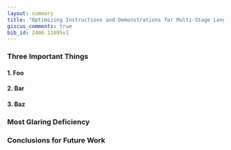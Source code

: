 ```yaml
---
layout: summary
title: "Optimizing Instructions and Demonstrations for Multi-Stage Language Model Programs"
giscus_comments: true
bib_id: 2406.11695v1
---
```


### Three Important Things

#### 1. Foo

#### 2. Bar

#### 3. Baz

### Most Glaring Deficiency

### Conclusions for Future Work
